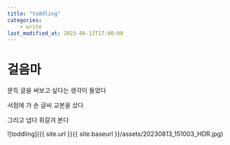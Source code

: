 ```yaml
---
title: "toddling"
categories:
    - write
last_modified_at: 2023-08-13T17:00:00
---
```


# 걸음마

문득 글을 써보고 싶다는 생각이 들었다

서점에 가 손 글씨 교본을 샀다

그리고 냅다 휘갈겨 본다

![toddling]({{ site.url }}{{ site.baseurl }}/assets/20230813_151003_HDR.jpg)
